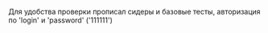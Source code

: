 Для удобства проверки прописал сидеры и базовые тесты, авторизация по 'login' и 'password' ('111111')
